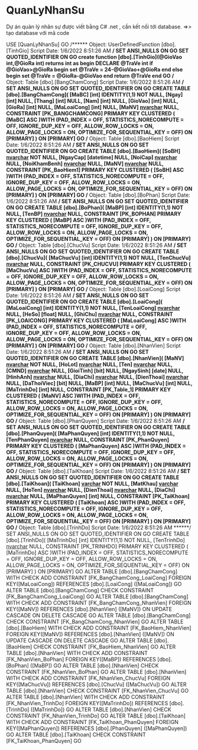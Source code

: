 # QuanLyNhanSu
Dự án quản lý nhân sự được viết bằng C# .net , cần kết nối tới database.
=>> tạo database với mã code

USE [QuanLyNhanSu]
GO
/****** Object:  UserDefinedFunction [dbo].[TinhGio]    Script Date: 1/6/2022 8:51:26 AM ******/
SET ANSI_NULLS ON
GO
SET QUOTED_IDENTIFIER ON
GO
create function [dbo].[TinhGio](@GioVao int,@GioRa int)
returns int as
begin
	DECLARE @TraVe int
	if @GioVao>@GioRa
		begin
			set @TraVe = 24-@GioVao+@GioRa
		end
	else
		begin
			set @TraVe = @GioRa-@GioVao
		end
	return @TraVe
end
GO
/****** Object:  Table [dbo].[BangChamCong]    Script Date: 1/6/2022 8:51:26 AM ******/
SET ANSI_NULLS ON
GO
SET QUOTED_IDENTIFIER ON
GO
CREATE TABLE [dbo].[BangChamCong](
	[MaBC] [int] IDENTITY(1,1) NOT NULL,
	[Ngay] [int] NULL,
	[Thang] [int] NULL,
	[Nam] [int] NULL,
	[GioVao] [int] NULL,
	[GioRa] [int] NULL,
	[MaLoaiCong] [int] NULL,
	[MaNV] [nvarchar](50) NULL,
 CONSTRAINT [PK_BANGCHAMCONG] PRIMARY KEY CLUSTERED 
(
	[MaBC] ASC
)WITH (PAD_INDEX = OFF, STATISTICS_NORECOMPUTE = OFF, IGNORE_DUP_KEY = OFF, ALLOW_ROW_LOCKS = ON, ALLOW_PAGE_LOCKS = ON, OPTIMIZE_FOR_SEQUENTIAL_KEY = OFF) ON [PRIMARY]
) ON [PRIMARY]
GO
/****** Object:  Table [dbo].[BaoHiem]    Script Date: 1/6/2022 8:51:26 AM ******/
SET ANSI_NULLS ON
GO
SET QUOTED_IDENTIFIER ON
GO
CREATE TABLE [dbo].[BaoHiem](
	[SoBH] [nvarchar](50) NOT NULL,
	[NgayCap] [datetime] NULL,
	[NoiCap] [nvarchar](50) NULL,
	[NoiKhamBenh] [nvarchar](50) NULL,
	[MaNV] [nvarchar](50) NULL,
 CONSTRAINT [PK_BaoHiem1] PRIMARY KEY CLUSTERED 
(
	[SoBH] ASC
)WITH (PAD_INDEX = OFF, STATISTICS_NORECOMPUTE = OFF, IGNORE_DUP_KEY = OFF, ALLOW_ROW_LOCKS = ON, ALLOW_PAGE_LOCKS = ON, OPTIMIZE_FOR_SEQUENTIAL_KEY = OFF) ON [PRIMARY]
) ON [PRIMARY]
GO
/****** Object:  Table [dbo].[BoPhan]    Script Date: 1/6/2022 8:51:26 AM ******/
SET ANSI_NULLS ON
GO
SET QUOTED_IDENTIFIER ON
GO
CREATE TABLE [dbo].[BoPhan](
	[MaBP] [int] IDENTITY(1,1) NOT NULL,
	[TenBP] [nvarchar](50) NULL,
 CONSTRAINT [PK_BOPHAN] PRIMARY KEY CLUSTERED 
(
	[MaBP] ASC
)WITH (PAD_INDEX = OFF, STATISTICS_NORECOMPUTE = OFF, IGNORE_DUP_KEY = OFF, ALLOW_ROW_LOCKS = ON, ALLOW_PAGE_LOCKS = ON, OPTIMIZE_FOR_SEQUENTIAL_KEY = OFF) ON [PRIMARY]
) ON [PRIMARY]
GO
/****** Object:  Table [dbo].[ChucVu]    Script Date: 1/6/2022 8:51:26 AM ******/
SET ANSI_NULLS ON
GO
SET QUOTED_IDENTIFIER ON
GO
CREATE TABLE [dbo].[ChucVu](
	[MaChucVu] [int] IDENTITY(1,1) NOT NULL,
	[TenChucVu] [nvarchar](50) NULL,
 CONSTRAINT [PK_CHUCVU] PRIMARY KEY CLUSTERED 
(
	[MaChucVu] ASC
)WITH (PAD_INDEX = OFF, STATISTICS_NORECOMPUTE = OFF, IGNORE_DUP_KEY = OFF, ALLOW_ROW_LOCKS = ON, ALLOW_PAGE_LOCKS = ON, OPTIMIZE_FOR_SEQUENTIAL_KEY = OFF) ON [PRIMARY]
) ON [PRIMARY]
GO
/****** Object:  Table [dbo].[LoaiCong]    Script Date: 1/6/2022 8:51:26 AM ******/
SET ANSI_NULLS ON
GO
SET QUOTED_IDENTIFIER ON
GO
CREATE TABLE [dbo].[LoaiCong](
	[MaLoaiCong] [int] IDENTITY(1,1) NOT NULL,
	[TenLoaiCong] [nvarchar](50) NULL,
	[HeSo] [float] NULL,
	[GhiChu] [nvarchar](50) NULL,
 CONSTRAINT [PK_LOAICONG] PRIMARY KEY CLUSTERED 
(
	[MaLoaiCong] ASC
)WITH (PAD_INDEX = OFF, STATISTICS_NORECOMPUTE = OFF, IGNORE_DUP_KEY = OFF, ALLOW_ROW_LOCKS = ON, ALLOW_PAGE_LOCKS = ON, OPTIMIZE_FOR_SEQUENTIAL_KEY = OFF) ON [PRIMARY]
) ON [PRIMARY]
GO
/****** Object:  Table [dbo].[NhanVien]    Script Date: 1/6/2022 8:51:26 AM ******/
SET ANSI_NULLS ON
GO
SET QUOTED_IDENTIFIER ON
GO
CREATE TABLE [dbo].[NhanVien](
	[MaNV] [nvarchar](50) NOT NULL,
	[HoLot] [nvarchar](50) NULL,
	[Ten] [nvarchar](50) NULL,
	[CMND] [nvarchar](50) NULL,
	[GioiTinh] [bit] NULL,
	[NgaySinh] [date] NULL,
	[HinhAnh] [nvarchar](50) NULL,
	[DiaChi] [nvarchar](255) NULL,
	[DienThoai] [nvarchar](50) NULL,
	[DaThoiViec] [bit] NULL,
	[MaBP] [int] NULL,
	[MaChucVu] [int] NULL,
	[MaTrinhDo] [int] NULL,
 CONSTRAINT [PK_Table_1] PRIMARY KEY CLUSTERED 
(
	[MaNV] ASC
)WITH (PAD_INDEX = OFF, STATISTICS_NORECOMPUTE = OFF, IGNORE_DUP_KEY = OFF, ALLOW_ROW_LOCKS = ON, ALLOW_PAGE_LOCKS = ON, OPTIMIZE_FOR_SEQUENTIAL_KEY = OFF) ON [PRIMARY]
) ON [PRIMARY]
GO
/****** Object:  Table [dbo].[PhanQuyen]    Script Date: 1/6/2022 8:51:26 AM ******/
SET ANSI_NULLS ON
GO
SET QUOTED_IDENTIFIER ON
GO
CREATE TABLE [dbo].[PhanQuyen](
	[MaPhanQuyen] [int] IDENTITY(1,1) NOT NULL,
	[TenPhanQuyen] [nvarchar](50) NULL,
 CONSTRAINT [PK_PhanQuyen] PRIMARY KEY CLUSTERED 
(
	[MaPhanQuyen] ASC
)WITH (PAD_INDEX = OFF, STATISTICS_NORECOMPUTE = OFF, IGNORE_DUP_KEY = OFF, ALLOW_ROW_LOCKS = ON, ALLOW_PAGE_LOCKS = ON, OPTIMIZE_FOR_SEQUENTIAL_KEY = OFF) ON [PRIMARY]
) ON [PRIMARY]
GO
/****** Object:  Table [dbo].[TaiKhoan]    Script Date: 1/6/2022 8:51:26 AM ******/
SET ANSI_NULLS ON
GO
SET QUOTED_IDENTIFIER ON
GO
CREATE TABLE [dbo].[TaiKhoan](
	[TaiKhoan] [varchar](50) NOT NULL,
	[MatKhau] [varchar](50) NULL,
	[HoTen] [nvarchar](50) NULL,
	[DienThoai] [nvarchar](50) NULL,
	[DiaChi] [nvarchar](250) NULL,
	[MaPhanQuyen] [int] NULL,
 CONSTRAINT [PK_TaiKhoan] PRIMARY KEY CLUSTERED 
(
	[TaiKhoan] ASC
)WITH (PAD_INDEX = OFF, STATISTICS_NORECOMPUTE = OFF, IGNORE_DUP_KEY = OFF, ALLOW_ROW_LOCKS = ON, ALLOW_PAGE_LOCKS = ON, OPTIMIZE_FOR_SEQUENTIAL_KEY = OFF) ON [PRIMARY]
) ON [PRIMARY]
GO
/****** Object:  Table [dbo].[TrinhDo]    Script Date: 1/6/2022 8:51:26 AM ******/
SET ANSI_NULLS ON
GO
SET QUOTED_IDENTIFIER ON
GO
CREATE TABLE [dbo].[TrinhDo](
	[MaTrinhDo] [int] IDENTITY(1,1) NOT NULL,
	[TenTrinhDo] [nvarchar](50) NULL,
 CONSTRAINT [PK_TRINHDO] PRIMARY KEY CLUSTERED 
(
	[MaTrinhDo] ASC
)WITH (PAD_INDEX = OFF, STATISTICS_NORECOMPUTE = OFF, IGNORE_DUP_KEY = OFF, ALLOW_ROW_LOCKS = ON, ALLOW_PAGE_LOCKS = ON, OPTIMIZE_FOR_SEQUENTIAL_KEY = OFF) ON [PRIMARY]
) ON [PRIMARY]
GO
ALTER TABLE [dbo].[BangChamCong]  WITH CHECK ADD  CONSTRAINT [FK_BangChamCong_LoaiCong] FOREIGN KEY([MaLoaiCong])
REFERENCES [dbo].[LoaiCong] ([MaLoaiCong])
GO
ALTER TABLE [dbo].[BangChamCong] CHECK CONSTRAINT [FK_BangChamCong_LoaiCong]
GO
ALTER TABLE [dbo].[BangChamCong]  WITH CHECK ADD  CONSTRAINT [FK_BangChamCong_NhanVien] FOREIGN KEY([MaNV])
REFERENCES [dbo].[NhanVien] ([MaNV])
ON UPDATE CASCADE
ON DELETE CASCADE
GO
ALTER TABLE [dbo].[BangChamCong] CHECK CONSTRAINT [FK_BangChamCong_NhanVien]
GO
ALTER TABLE [dbo].[BaoHiem]  WITH CHECK ADD  CONSTRAINT [FK_BaoHiem_NhanVien] FOREIGN KEY([MaNV])
REFERENCES [dbo].[NhanVien] ([MaNV])
ON UPDATE CASCADE
ON DELETE CASCADE
GO
ALTER TABLE [dbo].[BaoHiem] CHECK CONSTRAINT [FK_BaoHiem_NhanVien]
GO
ALTER TABLE [dbo].[NhanVien]  WITH CHECK ADD  CONSTRAINT [FK_NhanVien_BoPhan] FOREIGN KEY([MaBP])
REFERENCES [dbo].[BoPhan] ([MaBP])
GO
ALTER TABLE [dbo].[NhanVien] CHECK CONSTRAINT [FK_NhanVien_BoPhan]
GO
ALTER TABLE [dbo].[NhanVien]  WITH CHECK ADD  CONSTRAINT [FK_NhanVien_ChucVu] FOREIGN KEY([MaChucVu])
REFERENCES [dbo].[ChucVu] ([MaChucVu])
GO
ALTER TABLE [dbo].[NhanVien] CHECK CONSTRAINT [FK_NhanVien_ChucVu]
GO
ALTER TABLE [dbo].[NhanVien]  WITH CHECK ADD  CONSTRAINT [FK_NhanVien_TrinhDo] FOREIGN KEY([MaTrinhDo])
REFERENCES [dbo].[TrinhDo] ([MaTrinhDo])
GO
ALTER TABLE [dbo].[NhanVien] CHECK CONSTRAINT [FK_NhanVien_TrinhDo]
GO
ALTER TABLE [dbo].[TaiKhoan]  WITH CHECK ADD  CONSTRAINT [FK_TaiKhoan_PhanQuyen] FOREIGN KEY([MaPhanQuyen])
REFERENCES [dbo].[PhanQuyen] ([MaPhanQuyen])
GO
ALTER TABLE [dbo].[TaiKhoan] CHECK CONSTRAINT [FK_TaiKhoan_PhanQuyen]
GO
